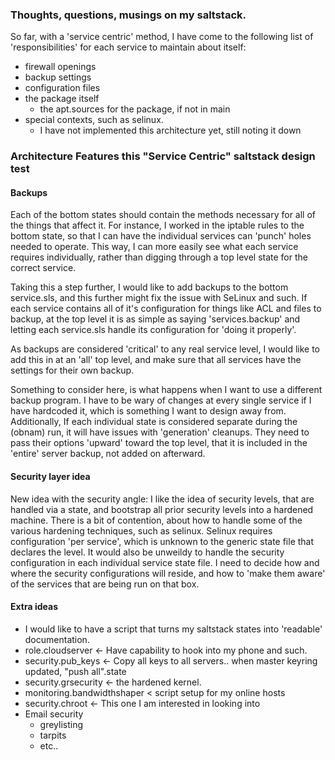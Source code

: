 ### Thoughts, questions, musings on my saltstack.

So far, with a 'service centric' method, I have come to the following
list of 'responsibilities' for each service to maintain about itself:
- firewall openings
- backup settings
- configuration files
- the package itself
  - the apt.sources for the package, if not in main
- special contexts, such as selinux.
  - I have not implemented this architecture yet, still noting it down


### Architecture Features this "Service Centric" saltstack design test


#### Backups
  Each of the bottom states should contain the methods necessary for all of
  the things that affect it. For instance, I worked in the iptable rules to
  the bottom state, so that I can have the individual services can 'punch'
  holes needed to operate. This way, I can more easily see what each service
  requires individually, rather than digging through a top level state for
  the correct service.

  Taking this a step further, I would like to add backups to the bottom
  service.sls, and this further might fix the issue with SeLinux and
  such. If each service contains all of it's configuration for things
  like ACL and files to backup, at the top level it is as simple as
  saying 'services.backup' and letting each service.sls handle its
  configuration for 'doing it properly'.

  As backups are considered 'critical' to any real service level,
  I would like to add this in at an 'all' top level, and make sure
  that all services have the settings for their own backup.

  Something to consider here, is what happens when I want to use a
  different backup program. I have to be wary of changes at every
  single service if I have hardcoded it, which is something I want
  to design away from. Additionally, If each individual state
  is considered separate during the (obnam) run, it will have
  issues with 'generation' cleanups. They need to pass their
  options 'upward' toward the top level, that it is included in
  the 'entire' server backup, not added on afterward.


#### Security layer idea
  New idea with the security angle: I like the idea of security levels,
  that are handled via a state, and bootstrap all prior security levels
  into a hardened machine. There is a bit of contention, about how to handle
  some of the various hardening techniques, such as selinux. Selinux
  requires configuration 'per service', which is unknown to the generic
  state file that declares the level. It would also be unweildy to handle
  the security configuration in each individual service state file. I need
  to decide how and where the security configurations will reside, and how
  to 'make them aware' of the services that are being run on that box.


#### Extra ideas
- I would like to have a script that turns my saltstack states into 'readable' documentation.
- role.cloudserver <- Have capability to hook into my phone and such.
- security.pub_keys <- Copy all keys to all servers.. when master keyring updated, "push all".state
- security.grsecurity <- the hardened kernel.
- monitoring.bandwidthshaper < script setup for my online hosts
- security.chroot <- This one I am interested in looking into
- Email security
  - greylisting
  - tarpits
  - etc..
